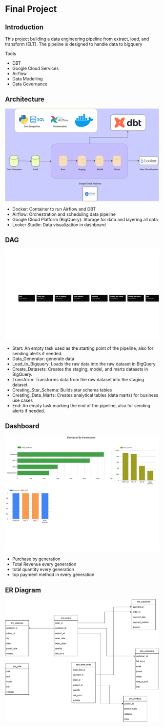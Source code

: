 # Final Project

## Introduction

This project building a data engineering pipeline from extract, load, and transform (ELT). The pipeline is designed to handle data to bigquery 


Tools

- DBT
- Google Cloud Services
- Airflow
- Data Modelling
- Data Governance

## Architecture

![logo](images/Architecture_final_project.png)


- Docker: Container to run Airflow and DBT
- Airflow: Orchestration and scheduling data pipeline
- Google Cloud Platform (BigQuery): Storage for data and layering all data
- Looker Studio: Data visualization in dashboard



## DAG

![logo](images/Airflow_final_project.png)

- Start: An empty task used as the starting point of the pipeline, also for sending alerts if needed.
- Data_Generator: generate data
- Load_to_Bigquery: Loads the raw data into the raw dataset in BigQuery.
- Create_Datasets: Creates the staging, model, and marts datasets in BigQuery.
- Transform: Transforms data from the raw dataset into the staging dataset.
- Creating_Star_Schema: Builds star schema tables 
- Creating_Data_Marts: Creates analytical tables (data marts) for business use cases
- End: An empty task marking the end of the pipeline, also for sending alerts if needed.

## Dashboard

![logo](images/dashbord.jpg)

- Purchase by generation
- Total Revenue every generation
- total quantity every generation
- top payment method in every generation

## ER Diagram

![logo](images/ERDiagram.png)